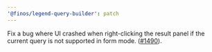 ```yaml
---
'@finos/legend-query-builder': patch
---
```


Fix a bug where UI crashed when right-clicking the result panel if the current query is not supported in form mode. ([#1490](https://github.com/finos/legend-studio/issues/1490)).
